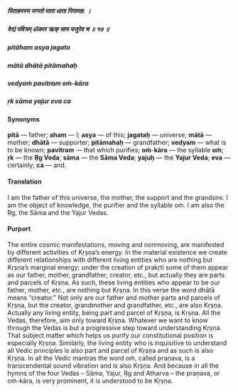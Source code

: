 ##### पिताहमस्य जगतो माता धाता पितामह: ।
##### वेद्यं पवित्रम् ॐकार ऋक् साम यजुरेव च ॥ १७ ॥

##### pitāham asya jagato
##### mātā dhātā pitāmahaḥ
##### vedyaṁ pavitram oṁ-kāra
##### ṛk sāma yajur eva ca

#### Synonyms

**pitā** — father; **aham** — I; **asya** — of this; **jagataḥ** — universe; **mātā** — mother; **dhātā** — supporter; **pitāmahaḥ** — grandfather; **vedyam** — what is to be known; **pavitram** — that which purifies; **oṁ**-**kāra** — the syllable **oṁ**; **ṛk** — the **Ṛg Veda**; **sāma** — the **Sāma Veda**; **yajuḥ** — the **Yajur Veda**; **eva** — certainly; **ca** — and.

#### Translation

I am the father of this universe, the mother, the support and the grandsire. I am the object of knowledge, the purifier and the syllable oṁ. I am also the Ṛg, the Sāma and the Yajur Vedas.

#### Purport

The entire cosmic manifestations, moving and nonmoving, are manifested by different activities of Kṛṣṇa’s energy. In the material existence we create different relationships with different living entities who are nothing but Kṛṣṇa’s marginal energy; under the creation of prakṛti some of them appear as our father, mother, grandfather, creator, etc., but actually they are parts and parcels of Kṛṣṇa. As such, these living entities who appear to be our father, mother, etc., are nothing but Kṛṣṇa. In this verse the word dhātā means “creator.” Not only are our father and mother parts and parcels of Kṛṣṇa, but the creator, grandmother and grandfather, etc., are also Kṛṣṇa. Actually any living entity, being part and parcel of Kṛṣṇa, is Kṛṣṇa. All the Vedas, therefore, aim only toward Kṛṣṇa. Whatever we want to know through the Vedas is but a progressive step toward understanding Kṛṣṇa. That subject matter which helps us purify our constitutional position is especially Kṛṣṇa. Similarly, the living entity who is inquisitive to understand all Vedic principles is also part and parcel of Kṛṣṇa and as such is also Kṛṣṇa. In all the Vedic mantras the word oṁ, called praṇava, is a transcendental sound vibration and is also Kṛṣṇa. And because in all the hymns of the four Vedas – Sāma, Yajur, Ṛg and Atharva – the praṇava, or oṁ-kāra, is very prominent, it is understood to be Kṛṣṇa.